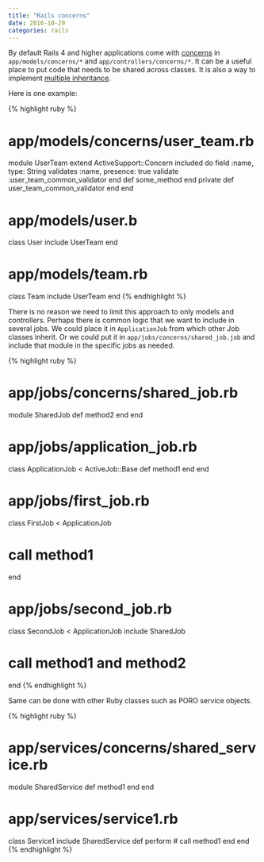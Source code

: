 ```yaml
---
title: "Rails concerns"
date: 2016-10-29
categories: rails
---
```


By default Rails 4 and higher applications come with [concerns](http://api.rubyonrails.org/classes/ActiveSupport/Concern.html) in `app/models/concerns/*` and `app/controllers/concerns/*`.  It can be a useful place to put code that needs to be shared across classes.  It is also a way to implement [multiple inheritance](https://learnrubythehardway.org/book/ex44.html).

Here is one example:

{% highlight ruby %}
# app/models/concerns/user_team.rb
module UserTeam
  extend ActiveSupport::Concern
  included do
    field :name, type: String
    validates :name, presence: true
    validate :user_team_common_validator
  end
  def some_method
  end
private
  def user_team_common_validator
  end
end
# app/models/user.b
class User
  include UserTeam
end
# app/models/team.rb
class Team
  include UserTeam
end
{% endhighlight %}

There is no reason we need to limit this approach to only models and controllers.  Perhaps there is common logic that we want to include in several jobs.  We could place it in `ApplicationJob` from which other Job classes inherit.  Or we could put it in `app/jobs/concerns/shared_job.job` and include that module in the specific jobs as needed.

{% highlight ruby %}
# app/jobs/concerns/shared_job.rb
module SharedJob
  def method2
  end
end
# app/jobs/application_job.rb
class ApplicationJob < ActiveJob::Base
  def method1
  end
end
# app/jobs/first_job.rb
class FirstJob < ApplicationJob
  # call method1
end
# app/jobs/second_job.rb
class SecondJob < ApplicationJob
  include SharedJob
  # call method1 and method2
end
{% endhighlight %}

Same can be done with other Ruby classes such as PORO service objects.  

{% highlight ruby %}
# app/services/concerns/shared_service.rb
module SharedService
  def method1
  end
end
# app/services/service1.rb
class Service1
  include SharedService
  def perform
    # call method1
  end
end
{% endhighlight %}

